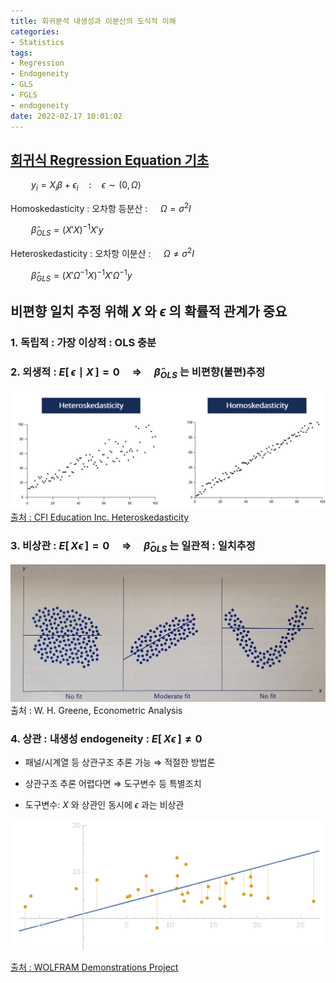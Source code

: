 ```yaml
---
title: 회귀분석 내생성과 이분산의 도식적 이해
categories: 
- Statistics
tags:
- Regression
- Endogeneity
- GLS
- FGLS
- endogeneity
date: 2022-02-17 10:01:02
---
```


## [회귀식 Regression Equation 기초](/statistics/regression)

$\quad \quad y_i = X_i \beta + \epsilon_i \quad : \quad \epsilon \sim (0, \Omega)$

Homoskedasticity : 오차항 등분산 : $\quad \Omega = \sigma^2 I$
  
$\quad \quad \hat\beta_{OLS} = (X'X)^{-1}X'y$

Heteroskedasticity : 오차항 이분산 : $\quad \Omega \ne \sigma^2 I$

$\quad \quad \hat\beta_{GLS} = (X'\Omega^{-1}X)^{-1}X'\Omega^{-1}y$

## 비편향 일치 추정 위해 $X$ 와 $\epsilon$ 의 확률적 관계가 중요

### 1. 독립적 : 가장 이상적 : **OLS** 충분

### 2. 외생적 : $E[\,\epsilon \mid X\,] = 0 \quad \Rightarrow \quad \hat\beta_{OLS}$ 는 비편향(불편)추정 

![Homo- vs Hetero-skedasticity](/assets/img/homo_hetero_cfi.png)
[출처 : CFI Education Inc. Heteroskedasticity](https://corporatefinanceinstitute.com/resources/knowledge/other/heteroskedasticity/)

### 3. 비상관 : $E[\,X\epsilon\,] = 0 \quad \Rightarrow \quad \hat\beta_{OLS}$ 는 일관적 : 일치추정

![Not Correlated](/assets/img/not_correlated.jpg)
출처 : W. H. Greene, Econometric Analysis

 
### 4. 상관 : 내생성 endogeneity : $E[\,X\epsilon\,] \ne 0$ 

- 패널/시계열 등 상관구조 추론 가능 $\Rightarrow$ 적절한 방법론   

- 상관구조 추론 어렵다면 $\Rightarrow$ 도구변수 등 특별조치  

- 도구변수: $X$ 와 상관인 동시에 $\epsilon$ 과는 비상관  

![Endogeneity](/assets/img/endogeneity.png)

[출처 : WOLFRAM Demonstrations Project](https://demonstrations.wolfram.com/EndogeneityBias/)
